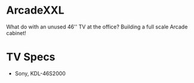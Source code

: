 # ArcadeXXL
What do with an unused 46'' TV at the office? Building a full scale Arcade cabinet!

# TV Specs
- Sony, KDL-46S2000
